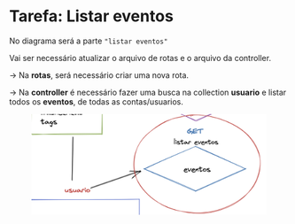 # Tarefa: Listar eventos

No diagrama será a parte `"listar eventos"`

Vai ser necessário atualizar o arquivo de rotas e o arquivo da controller.

\-> Na **rotas**, será necessário criar uma nova rota.

\-> Na **controller** é necessário fazer uma busca na collection **usuario** e listar todos os **eventos**, de todas as contas/usuarios.



<figure><img src="../../.gitbook/assets/image (1) (1).png" alt=""><figcaption></figcaption></figure>
